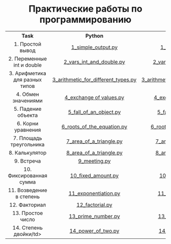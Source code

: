<h1 align="center">Практические работы по программированию</h1>

 <table style="width:100%;text-align:center">
  <tr>
    <th>Task</th>
    <th>Python</th>
    <th>C++</th>
  </tr>
  <tr>
    <td>1. Простой вывод</td>
    <td><a href="https://github.com/g0dswi11/programming_practice/blob/master/Practice/01/Python//1_simple_output.py">1_simple_output.py</a></td>
    <td><a href="https://github.com/g0dswi11/programming_practice/blob/master/Practice/01/C%2B%2B/1_simple_output.cpp">1_simple_output.cpp</a></td>
  </tr>
  <tr>
    <td>2. Переменные int и double</td>
    <td><a href="https://github.com/g0dswi11/programming_practice/blob/master/Practice/02/Python//2_vars_int_and_double.py">2_vars_int_and_double.py</a></td>
    <td><a href="https://github.com/g0dswi11/programming_practice/blob/master/Practice/02/C%2B%2B/2_vars_int_and_double.cpp">2_vars_int_and_double.cpp</a></td>
  </tr>
  <tr>
    <td>3. Арифметика для разных типов</td>
    <td><a href="https://github.com/g0dswi11/programming_practice/blob/master/Practice/03/Python//3_arithmetic_for_different_types.py">3_arithmetic_for_different_types.py</a></td>
    <td><a href="https://github.com/g0dswi11/programming_practice/blob/master/Practice/03/C%2B%2B/3_arithmetic_for_different_types.cpp">3_arithmetic_for_different_types.cpp</a></td>
  </tr>
  <tr>
    <td>4. Обмен значениями</td>
    <td><a href="https://github.com/g0dswi11/programming_practice/blob/master/Practice/04/Python//4_exchange of values.py">4_exchange of values.py</a></td>
    <td><a href="https://github.com/g0dswi11/programming_practice/blob/master/Practice/04/C%2B%2B/4_exchange of values.cpp">4_exchange of values.cpp</a></td>
  </tr>
  <tr>
    <td>5. Падение объекта</td>
    <td><a href="https://github.com/g0dswi11/programming_practice/blob/master/Practice/05/Python//5_fall_of_an_object.py">5_fall_of_an_object.py</a></td>
    <td><a href="https://github.com/g0dswi11/programming_practice/blob/master/Practice/05/C%2B%2B/5_fall_of_an_object.cpp">5_fall_of_an_object.cpp</a></td>
  </tr>
  <tr>
    <td>6. Корни уравнения</td>
    <td><a href="https://github.com/g0dswi11/programming_practice/blob/master/Practice/06/Python//6_roots_of_the_equation.py">6_roots_of_the_equation.py</a></td>
    <td><a href="https://github.com/g0dswi11/programming_practice/blob/master/Practice/06/C%2B%2B/6_roots_of_the_equation.cpp">6_roots_of_the_equation.cpp</a></td>
  </tr>
  <tr>
    <td>7. Площадь треугольника</td>
    <td><a href="https://github.com/g0dswi11/programming_practice/blob/master/Practice/07/Python//7_area_of_a_triangle.py">7_area_of_a_triangle.py</a></td>
    <td><a href="https://github.com/g0dswi11/programming_practice/blob/master/Practice/07/C%2B%2B/7_area_of_a_triangle.cpp">7_area_of_a_triangle.cpp</a></td>
  </tr>
  <tr>
    <td>8. Калькулятор</td>
    <td><a href="https://github.com/g0dswi11/programming_practice/blob/master/Practice/08/Python//8_area_of_a_triangle.py">8_area_of_a_triangle.py</a></td>
    <td><a href="https://github.com/g0dswi11/programming_practice/blob/master/Practice/08/C%2B%2B/8_area_of_a_triangle.cpp">8_area_of_a_triangle.cpp</a></td>
  </tr>
  <tr>
    <td>9. Встреча</td>
    <td><a href="https://github.com/g0dswi11/programming_practice/blob/master/Practice/09/Python//9_meeting.py">9_meeting.py</a></td>
    <td><a href="https://github.com/g0dswi11/programming_practice/blob/master/Practice/09/C%2B%2B/9_meeting.cpp">9_meeting.cpp</a></td>
  </tr>
  <tr>
    <td>10. Фиксированная сумма</td>
    <td><a href="https://github.com/g0dswi11/programming_practice/blob/master/Practice/10/Python//10_fixed_amount.py">10_fixed_amount.py</a></td>
    <td><a href="https://github.com/g0dswi11/programming_practice/blob/master/Practice/10/C%2B%2B/10_fixed_amount.cpp">10_fixed_amount.cpp</a></td>
  </tr>
  <tr>
    <td>11. Возведение в степень</td>
    <td><a href="https://github.com/g0dswi11/programming_practice/blob/master/Practice/11/Python//11_exponentiation.py">11_exponentiation.py</a></td>
    <td><a href="https://github.com/g0dswi11/programming_practice/blob/master/Practice/11/C%2B%2B/11_exponentiation.cpp">11_exponentiation.cpp</a></td>
  </tr>
  <tr>
    <td>12. Факториал</td>
    <td><a href="https://github.com/g0dswi11/programming_practice/blob/master/Practice/12/Python//12_factorial.py">12_factorial.py</a></td>
    <td><a href="https://github.com/g0dswi11/programming_practice/blob/master/Practice/12/C%2B%2B/12_factorial.cpp">12_factorial.cpp</a></td>
  </tr>
  <tr>
    <td>13. Простое число</td>
    <td><a href="https://github.com/g0dswi11/programming_practice/blob/master/Practice/13/Python//13_prime_number.py">13_prime_number.py</a></td>
    <td><a href="https://github.com/g0dswi11/programming_practice/blob/master/Practice/13/C%2B%2B/13_prime_number.cpp">13_prime_number.cpp</a></td>
  </tr>
  <tr>
    <td>14. Степень двойки/td>
    <td><a href="https://github.com/g0dswi11/programming_practice/blob/master/Practice/14/Python//14_power_of_two.py">14_power_of_two.py</a></td>
    <td><a href="https://github.com/g0dswi11/programming_practice/blob/master/Practice/14/C%2B%2B/14_power_of_two.cpp">14_power_of_two.cpp</a></td>
  </tr>
</table>

